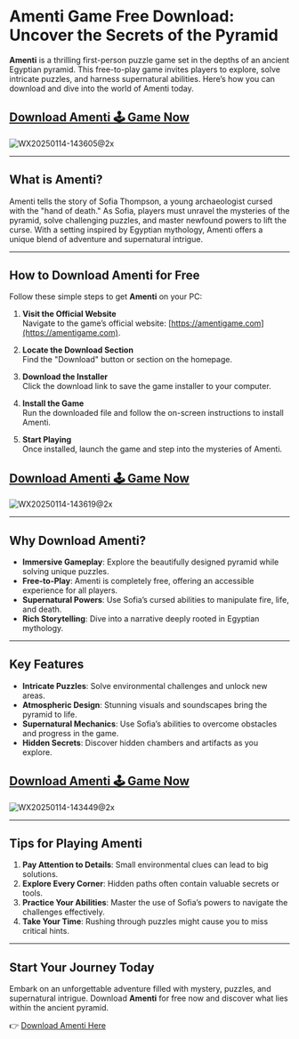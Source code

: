 # Amenti Game Free Download: Uncover the Secrets of the Pyramid

**Amenti** is a thrilling first-person puzzle game set in the depths of an ancient Egyptian pyramid. This free-to-play game invites players to explore, solve intricate puzzles, and harness supernatural abilities. Here’s how you can download and dive into the world of Amenti today.

## [Download Amenti 🕹️ Game Now](https://amentigame.com)
![WX20250114-143605@2x](https://github.com/user-attachments/assets/388e62b1-0fa7-4a77-8213-45c6237696c5)

---

## What is Amenti?

Amenti tells the story of Sofia Thompson, a young archaeologist cursed with the "hand of death." As Sofia, players must unravel the mysteries of the pyramid, solve challenging puzzles, and master newfound powers to lift the curse. With a setting inspired by Egyptian mythology, Amenti offers a unique blend of adventure and supernatural intrigue.

---

## How to Download Amenti for Free

Follow these simple steps to get **Amenti** on your PC:

1. **Visit the Official Website**  
   Navigate to the game’s official website: [https://amentigame.com](https://amentigame.com).

2. **Locate the Download Section**  
   Find the "Download" button or section on the homepage.

3. **Download the Installer**  
   Click the download link to save the game installer to your computer.

4. **Install the Game**  
   Run the downloaded file and follow the on-screen instructions to install Amenti.

5. **Start Playing**  
   Once installed, launch the game and step into the mysteries of Amenti.

## [Download Amenti 🕹️ Game Now](https://amentigame.com)
![WX20250114-143619@2x](https://github.com/user-attachments/assets/e74bfe1d-2608-4290-bb76-9e4c26a6f319)

---

## Why Download Amenti?

- **Immersive Gameplay**: Explore the beautifully designed pyramid while solving unique puzzles.  
- **Free-to-Play**: Amenti is completely free, offering an accessible experience for all players.  
- **Supernatural Powers**: Use Sofia’s cursed abilities to manipulate fire, life, and death.  
- **Rich Storytelling**: Dive into a narrative deeply rooted in Egyptian mythology.  

---

## Key Features

- **Intricate Puzzles**: Solve environmental challenges and unlock new areas.  
- **Atmospheric Design**: Stunning visuals and soundscapes bring the pyramid to life.  
- **Supernatural Mechanics**: Use Sofia’s abilities to overcome obstacles and progress in the game.  
- **Hidden Secrets**: Discover hidden chambers and artifacts as you explore.

## [Download Amenti 🕹️ Game Now](https://amentigame.com)
![WX20250114-143449@2x](https://github.com/user-attachments/assets/a906b243-3a2e-4f1e-a0aa-957bb659461b)

---

## Tips for Playing Amenti

1. **Pay Attention to Details**: Small environmental clues can lead to big solutions.  
2. **Explore Every Corner**: Hidden paths often contain valuable secrets or tools.  
3. **Practice Your Abilities**: Master the use of Sofia’s powers to navigate the challenges effectively.  
4. **Take Your Time**: Rushing through puzzles might cause you to miss critical hints.

---

## Start Your Journey Today

Embark on an unforgettable adventure filled with mystery, puzzles, and supernatural intrigue. Download **Amenti** for free now and discover what lies within the ancient pyramid.

👉 [Download Amenti Here](https://amentigame.com)
